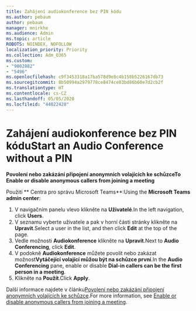 ```yaml
---
title: Zahájení audiokonference bez PIN kódu
ms.author: pebaum
author: pebaum
manager: mnirkhe
ms.audience: Admin
ms.topic: article
ROBOTS: NOINDEX, NOFOLLOW
localization_priority: Priority
ms.collection: Adm_O365
ms.custom:
- "9002882"
- "5496"
ms.openlocfilehash: c9f3453318a17ba578d9e8c4b158b5226167db73
ms.sourcegitcommit: 8b50994a2979778ce8474ce83bd86b60e7d2cb2f
ms.translationtype: HT
ms.contentlocale: cs-CZ
ms.lasthandoff: 05/05/2020
ms.locfileid: "44022428"
---
```

# <a name="start-an-audio-conference-without-a-pin"></a><span data-ttu-id="70d18-102">Zahájení audiokonference bez PIN kódu</span><span class="sxs-lookup"><span data-stu-id="70d18-102">Start an Audio Conference without a PIN</span></span>

<span data-ttu-id="70d18-103">**Povolení nebo zakázání připojení anonymních volajících ke schůzce**</span><span class="sxs-lookup"><span data-stu-id="70d18-103">**To Enable or disable anonymous callers from joining a meeting**</span></span>

<span data-ttu-id="70d18-104">Použití \*\* Centra pro správu Microsoft Teams\*\*:</span><span class="sxs-lookup"><span data-stu-id="70d18-104">Using the **Microsoft Teams admin center**:</span></span>

1. <span data-ttu-id="70d18-105">V navigačním panelu vlevo klikněte na **Uživatelé**.</span><span class="sxs-lookup"><span data-stu-id="70d18-105">In the left navigation, click **Users**.</span></span>
2. <span data-ttu-id="70d18-106">V seznamu vyberte uživatele a pak v horní části stránky klikněte na **Upravit**.</span><span class="sxs-lookup"><span data-stu-id="70d18-106">Select a user in the list, and then click **Edit** at the top of the page.</span></span>
3. <span data-ttu-id="70d18-107">Vedle možnosti **Audiokonference** klikněte na **Upravit**.</span><span class="sxs-lookup"><span data-stu-id="70d18-107">Next to **Audio Conferencing**, click **Edit**.</span></span>
4. <span data-ttu-id="70d18-108">V podokně **Audiokonference** můžete povolit nebo zakázat možnost**Vytáčející volající můžou být na schůzce první**.</span><span class="sxs-lookup"><span data-stu-id="70d18-108">In the **Audio Conferencing** pane, enable or disable **Dial-in callers can be the first person in a meeting**.</span></span>
5. <span data-ttu-id="70d18-109">Klikněte na **Použít**.</span><span class="sxs-lookup"><span data-stu-id="70d18-109">Click **Apply**.</span></span>

<span data-ttu-id="70d18-110">Další informace najdete v článku[Povolení nebo zakázání připojení anonymních volajících ke schůzce](https://docs.microsoft.com/microsoftteams/start-an-audio-conference-over-the-phone-without-a-pin-in-teams).</span><span class="sxs-lookup"><span data-stu-id="70d18-110">For more information, see [Enable or disable anonymous callers from joining a meeting](https://docs.microsoft.com/microsoftteams/start-an-audio-conference-over-the-phone-without-a-pin-in-teams).</span></span>
